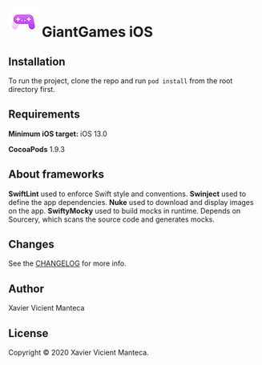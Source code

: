 
# ![GiantGames](/GiantGames/Resources/Assets.xcassets/AppIcon.appiconset/Icon-20x20@3x.png) GiantGames iOS

## Installation

To run the project, clone the repo and run `pod install` from the root directory first.

## Requirements

**Minimum iOS target:** iOS 13.0

**CocoaPods** 1.9.3

## About frameworks

**SwiftLint** used to enforce Swift style and conventions.
**Swinject** used to define the app dependencies.
**Nuke** used to download and display images on the app.
**SwiftyMocky** used to build mocks in runtime. Depends on Sourcery, which scans the source code and generates mocks.

## Changes

See the [CHANGELOG](CHANGELOG.md) for more info.

## Author

Xavier Vicient Manteca

## License

Copyright © 2020 Xavier Vicient Manteca.
